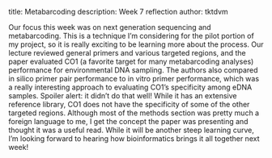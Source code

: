 title: Metabarcoding
description: Week 7 reflection
author: tktdvm

Our focus this week was on next generation sequencing and metabarcoding. This is a technique I’m considering for the pilot portion of my project, so it is really exciting to be learning more about the process. Our lecture reviewed general primers and various targeted regions, and the paper evaluated CO1 (a favorite target for many metabarcoding analyses) performance for environmental DNA sampling. The authors also compared in silico primer pair performance to in vitro primer performance, which was a really interesting approach to evaluating CO1’s specificity among eDNA samples. Spoiler alert: it didn’t do that well! While it has an extensive reference library, CO1 does not have the specificity of some of the other targeted regions. Although most of the methods section was pretty much a foreign language to me, I get the concept the paper was presenting and thought it was a useful read. While it will be another steep learning curve, I’m looking forward to hearing how bioinformatics brings it all together next week!
